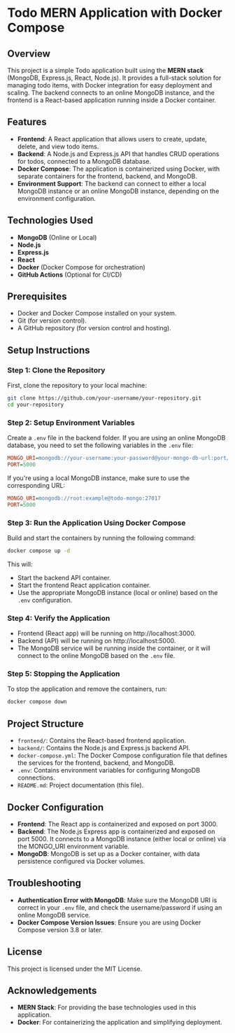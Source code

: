 # Todo MERN Application with Docker Compose

## Overview
This project is a simple Todo application built using the **MERN stack** (MongoDB, Express.js, React, Node.js). It provides a full-stack solution for managing todo items, with Docker integration for easy deployment and scaling. The backend connects to an online MongoDB instance, and the frontend is a React-based application running inside a Docker container.

## Features
- **Frontend**: A React application that allows users to create, update, delete, and view todo items.
- **Backend**: A Node.js and Express.js API that handles CRUD operations for todos, connected to a MongoDB database.
- **Docker Compose**: The application is containerized using Docker, with separate containers for the frontend, backend, and MongoDB.
- **Environment Support**: The backend can connect to either a local MongoDB instance or an online MongoDB instance, depending on the environment configuration.

## Technologies Used
- **MongoDB** (Online or Local)
- **Node.js**
- **Express.js**
- **React**
- **Docker** (Docker Compose for orchestration)
- **GitHub Actions** (Optional for CI/CD)

## Prerequisites
- Docker and Docker Compose installed on your system.
- Git (for version control).
- A GitHub repository (for version control and hosting).

## Setup Instructions

### Step 1: Clone the Repository
First, clone the repository to your local machine:
```bash
git clone https://github.com/your-username/your-repository.git
cd your-repository
```

### Step 2: Setup Environment Variables
Create a `.env` file in the backend folder. If you are using an online MongoDB database, you need to set the following variables in the `.env` file:

```ini
MONGO_URI=mongodb://your-username:your-password@your-mongo-db-url:port/database-name
PORT=5000
```

If you're using a local MongoDB instance, make sure to use the corresponding URL:

```ini
MONGO_URI=mongodb://root:example@todo-mongo:27017
PORT=5000
```

### Step 3: Run the Application Using Docker Compose
Build and start the containers by running the following command:

```bash
docker compose up -d
```

This will:
- Start the backend API container.
- Start the frontend React application container.
- Use the appropriate MongoDB instance (local or online) based on the `.env` configuration.

### Step 4: Verify the Application
- Frontend (React app) will be running on http://localhost:3000.
- Backend (API) will be running on http://localhost:5000.
- The MongoDB service will be running inside the container, or it will connect to the online MongoDB based on the `.env` file.

### Step 5: Stopping the Application
To stop the application and remove the containers, run:

```bash
docker compose down
```

## Project Structure
- `frontend/`: Contains the React-based frontend application.
- `backend/`: Contains the Node.js and Express.js backend API.
- `docker-compose.yml`: The Docker Compose configuration file that defines the services for the frontend, backend, and MongoDB.
- `.env`: Contains environment variables for configuring MongoDB connections.
- `README.md`: Project documentation (this file).

## Docker Configuration
- **Frontend**: The React app is containerized and exposed on port 3000.
- **Backend**: The Node.js Express app is containerized and exposed on port 5000. It connects to a MongoDB instance (either local or online) via the MONGO_URI environment variable.
- **MongoDB**: MongoDB is set up as a Docker container, with data persistence configured via Docker volumes.

## Troubleshooting
- **Authentication Error with MongoDB**: Make sure the MongoDB URI is correct in your `.env` file, and check the username/password if using an online MongoDB service.
- **Docker Compose Version Issues**: Ensure you are using Docker Compose version 3.8 or later.

## License
This project is licensed under the MIT License.

## Acknowledgements
- **MERN Stack**: For providing the base technologies used in this application.
- **Docker**: For containerizing the application and simplifying deployment.
